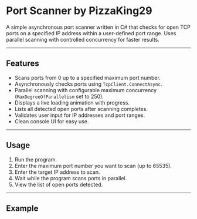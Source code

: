 # Port Scanner by PizzaKing29

A simple asynchronous port scanner written in C# that checks for open TCP ports on a specified IP address within a user-defined port range. Uses parallel scanning with controlled concurrency for faster results.

---

## Features

- Scans ports from 0 up to a specified maximum port number.
- Asynchronously checks ports using `TcpClient.ConnectAsync`.
- Parallel scanning with configurable maximum concurrency (`MaxDegreeOfParallelism` set to 250).
- Displays a live loading animation with progress.
- Lists all detected open ports after scanning completes.
- Validates user input for IP addresses and port ranges.
- Clean console UI for easy use.

---

## Usage

1. Run the program.
2. Enter the maximum port number you want to scan (up to 65535).
3. Enter the target IP address to scan.
4. Wait while the program scans ports in parallel.
5. View the list of open ports detected.

---

## Example

